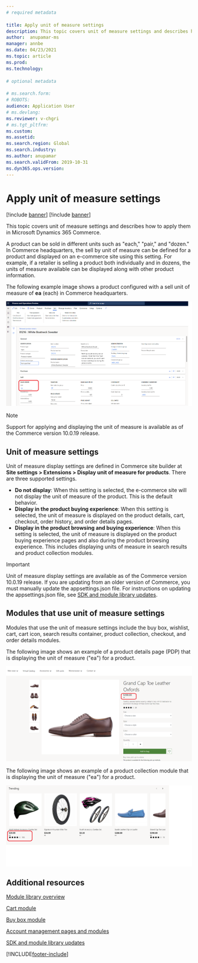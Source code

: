 ```yaml
---
# required metadata

title: Apply unit of measure settings
description: This topic covers unit of measure settings and describes how to apply them in Microsoft Dynamics 365 Commerce.
author:  anupamar-ms
manager: annbe
ms.date: 04/23/2021
ms.topic: article
ms.prod: 
ms.technology: 

# optional metadata

# ms.search.form: 
# ROBOTS: 
audience: Application User
# ms.devlang: 
ms.reviewer: v-chgri
# ms.tgt_pltfrm: 
ms.custom: 
ms.assetid: 
ms.search.region: Global
ms.search.industry: 
ms.author: anupamar
ms.search.validFrom: 2019-10-31
ms.dyn365.ops.version: 
---
```


# Apply unit of measure settings

[!include [banner](includes/banner.md)]
[!include [banner](includes/preview-banner.md)]

This topic covers unit of measure settings and describes how to apply them in Microsoft Dynamics 365 Commerce.

A product can be sold in different units such as "each," "pair," and "dozen." In Commerce headquarters, the sell by unit of measure can be defined for a product and displayed on an e-commerce site using this setting. For example, if a retailer is selling a product both individually and in dozens, the units of measure available can be displayed along with other product information.

The following example image shows a product configured with a sell unit of measure of **ea** (each) in Commerce headquarters.

![Example of a product configured with unit of measure in Commerce headquarters](./media/Productunit-headquarters.PNG)

> [!NOTE]
> Support for applying and displaying the unit of measure is available as of the Commerce version 10.0.19 release.

## Unit of measure settings

Unit of measure display settings are defined in Commerce site builder at **Site settings \> Extensions \> Display unit of measure for products**. There are three supported settings.

- **Do not display**: When this setting is selected, the e-commerce site will not display the unit of measure of the product. This is the default behavior.
- **Display in the product buying experience**: When this setting is selected, the unit of measure is displayed on the product details, cart, checkout, order history, and order details pages.
- **Display in the product browsing and buying experience**: When this setting is selected, the unit of measure is displayed on the product buying experience pages and also during the product browsing experience. This includes displaying units of measure in search results and product collection modules.

> [!IMPORTANT] 
> Unit of measure display settings are available as of the Commerce version 10.0.19 release. If you are updating from an older version of Commerce, you must manually update the appsettings.json file. For instructions on updating the appsettings.json file, see [SDK and module library updates](e-commerce-extensibility/sdk-updates.md#update-the-appsettingsjson-file).

## Modules that use unit of measure settings

Modules that use the unit of measure settings include the buy box, wishlist, cart, cart icon, search results container, product collection, checkout, and order details modules.

The following image shows an example of a product details page (PDP) that is displaying the unit of measure ("ea") for a product.

![Example of a PDP displaying the unit of measure](./media/Productunit-PDP.png)

The following image shows an example of a product collection module that is displaying the unit of measure ("ea") for a product.

![Example of a product collection module displaying the unit of measure](./media/Productunit-productcollection.png)

## Additional resources

[Module library overview](starter-kit-overview.md)

[Cart module](add-cart-module.md)

[Buy box module](add-buy-box.md)

[Account management pages and modules](account-management.md)

[SDK and module library updates](e-commerce-extensibility/sdk-updates.md)


[!INCLUDE[footer-include](../includes/footer-banner.md)]
